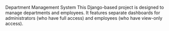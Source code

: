 Department Management System
This Django-based project is designed to manage departments and employees. It features separate dashboards for administrators (who have full access) and employees (who have view-only access).
